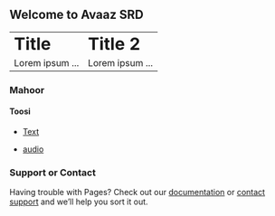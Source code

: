 ## Welcome to Avaaz SRD
<table border="0">
 <tr>
    <td><b style="font-size:30px">Title</b></td>
    <td><b style="font-size:30px">Title 2</b></td>
 </tr>
 <tr>
    <td>Lorem ipsum ...</td>
    <td>Lorem ipsum ...</td>
 </tr>
</table>


### Mahoor

#### Toosi

- [Text](https://github.com/sarasrd/avaaz/files/7654132/mahoor_toosi.pdf)

- [audio](https://user-images.githubusercontent.com/95536232/144714293-17d5335d-b698-4448-af71-f7701cf51c0b.mp4)



### Support or Contact

Having trouble with Pages? Check out our [documentation](https://docs.github.com/categories/github-pages-basics/) or [contact support](https://support.github.com/contact) and we’ll help you sort it out.
